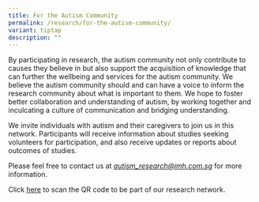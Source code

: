 ```yaml
---
title: For the Autism Community
permalink: /research/for-the-autism-community/
variant: tiptap
description: ""
---
```

<p>By participating in research, the autism community not only contribute
to causes they believe in but also support the acquisition of knowledge
that can further the wellbeing and services for the autism community. We
believe the autism community should and can have a voice to inform the
research community about what is important to them. We hope to foster better
collaboration and understanding of autism, by working together and inculcating
a culture of communication and bridging understanding.</p>
<p>We invite individuals with autism and their caregivers to join us in this
network. Participants will receive information about studies seeking volunteers
for participation, and also receive updates or reports about outcomes of
studies.</p>
<p>Please feel free to contact us at <em><a href="mailto:autism_research@imh.com.sg" rel="noopener noreferrer nofollow" target="_blank">autism_research@imh.com.sg</a></em> for
more information.</p>
<p>Click <a href="asdcollaborative.sg/register-your-interest-here/" rel="noopener nofollow" target="_blank">here</a> to
scan the QR code to be part of our research network.</p>